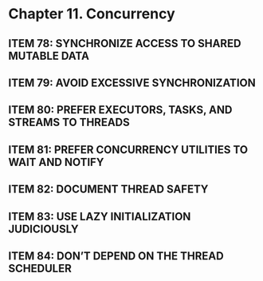 # Chapter 11. Concurrency

## ITEM 78: SYNCHRONIZE ACCESS TO SHARED MUTABLE DATA

## ITEM 79: AVOID EXCESSIVE SYNCHRONIZATION

## ITEM 80: PREFER EXECUTORS, TASKS, AND STREAMS TO THREADS

## ITEM 81: PREFER CONCURRENCY UTILITIES TO WAIT AND NOTIFY

## ITEM 82: DOCUMENT THREAD SAFETY

## ITEM 83: USE LAZY INITIALIZATION JUDICIOUSLY

## ITEM 84: DON’T DEPEND ON THE THREAD SCHEDULER